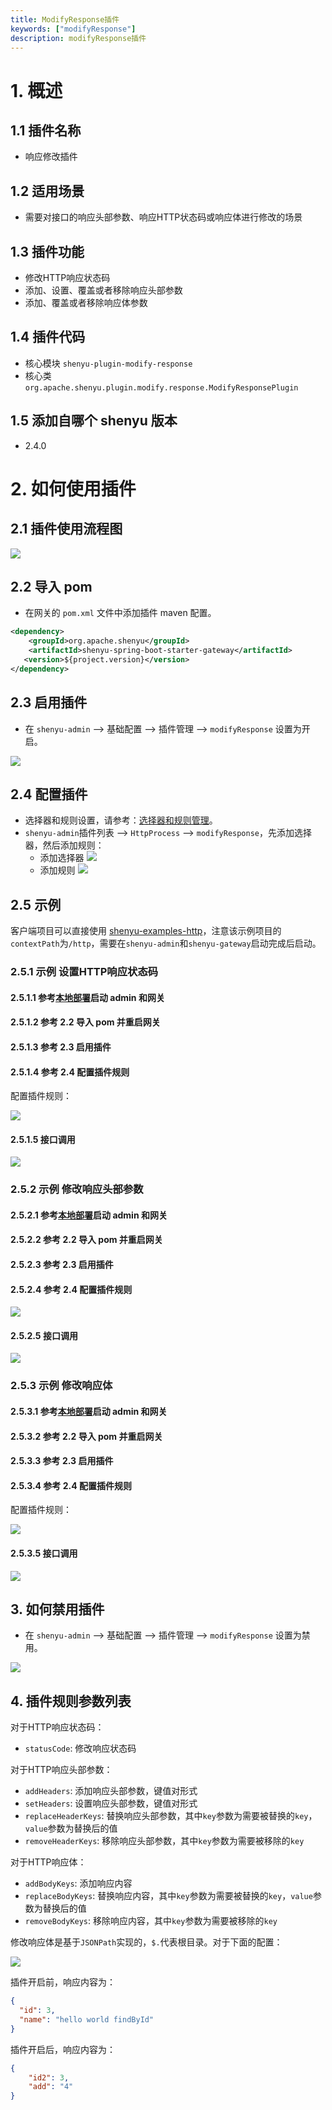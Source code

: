 ```yaml
---
title: ModifyResponse插件
keywords: ["modifyResponse"]
description: modifyResponse插件
---
```


# 1. 概述

## 1.1 插件名称

* 响应修改插件

## 1.2 适用场景

* 需要对接口的响应头部参数、响应HTTP状态码或响应体进行修改的场景

## 1.3 插件功能

* 修改HTTP响应状态码
* 添加、设置、覆盖或者移除响应头部参数
* 添加、覆盖或者移除响应体参数

## 1.4 插件代码

* 核心模块 ```shenyu-plugin-modify-response```
* 核心类 ```org.apache.shenyu.plugin.modify.response.ModifyResponsePlugin```

## 1.5 添加自哪个 shenyu 版本

* 2.4.0

# 2. 如何使用插件

## 2.1 插件使用流程图

![](/img/shenyu/plugin/modify-response/procedure-cn.png)

## 2.2 导入 pom

- 在网关的 `pom.xml` 文件中添加插件 maven 配置。

```xml
<dependency>
    <groupId>org.apache.shenyu</groupId>
    <artifactId>shenyu-spring-boot-starter-gateway</artifactId>
   <version>${project.version}</version>
</dependency>
```

## 2.3 启用插件

- 在 `shenyu-admin` --> 基础配置 --> 插件管理 --> `modifyResponse` 设置为开启。

![](/img/shenyu/plugin/modify-response/enable-cn.png)

## 2.4 配置插件

* 选择器和规则设置，请参考：[选择器和规则管理](../../user-guide/admin-usage/selector-and-rule)。
* `shenyu-admin`插件列表 --> `HttpProcess` --> `modifyResponse`，先添加选择器，然后添加规则：
  * 添加选择器
    ![](/img/shenyu/plugin/modify-response/plugin-selector-config-cn.png)
  * 添加规则
    ![](/img/shenyu/plugin/modify-response/plugin-rule-config-cn.png)

## 2.5 示例

客户端项目可以直接使用 [shenyu-examples-http](https://github.com/apache/shenyu/tree/master/shenyu-examples/shenyu-examples-http)，注意该示例项目的`contextPath`为`/http`，需要在`shenyu-admin`和`shenyu-gateway`启动完成后启动。

### 2.5.1 示例 设置HTTP响应状态码

#### 2.5.1.1 参考[本地部署](https://shenyu.apache.org/zh/docs/deployment/deployment-local)启动 admin 和网关

#### 2.5.1.2 参考 2.2 导入 pom 并重启网关

#### 2.5.1.3 参考 2.3 启用插件

#### 2.5.1.4 参考 2.4 配置插件规则

配置插件规则：

![](/img/shenyu/plugin/modify-response/status-code-rule-config-cn.png)

#### 2.5.1.5 接口调用

![](/img/shenyu/plugin/modify-response//status-code-invoke-interface.png)

### 2.5.2 示例  修改响应头部参数

#### 2.5.2.1 参考[本地部署](https://shenyu.apache.org/zh/docs/deployment/deployment-local)启动 admin 和网关

#### 2.5.2.2 参考 2.2 导入 pom 并重启网关

#### 2.5.2.3 参考 2.3 启用插件

#### 2.5.2.4 参考 2.4 配置插件规则

![](/img/shenyu/plugin/modify-response/header-rule-config-cn.png)

#### 2.5.2.5 接口调用

![](/img/shenyu/plugin/modify-response/header-invoke-interface.png)

### 2.5.3 示例  修改响应体

#### 2.5.3.1 参考[本地部署](https://shenyu.apache.org/zh/docs/deployment/deployment-local)启动 admin 和网关

#### 2.5.3.2 参考 2.2 导入 pom 并重启网关

#### 2.5.3.3 参考 2.3 启用插件

#### 2.5.3.4 参考 2.4 配置插件规则

配置插件规则：

![](/img/shenyu/plugin/modify-response/body-rule-config-cn.png)

#### 2.5.3.5 接口调用

![](/img/shenyu/plugin/modify-response/body-invoke-interface.png)

## 3. 如何禁用插件

- 在 `shenyu-admin` --> 基础配置 --> 插件管理 --> `modifyResponse` 设置为禁用。

![](/img/shenyu/plugin/modify-response/disable-cn.png)

## 4. 插件规则参数列表

对于HTTP响应状态码：

* `statusCode`: 修改响应状态码

对于HTTP响应头部参数：

* `addHeaders`: 添加响应头部参数，键值对形式
* `setHeaders`: 设置响应头部参数，键值对形式
* `replaceHeaderKeys`: 替换响应头部参数，其中`key`参数为需要被替换的`key`，`value`参数为替换后的值
* `removeHeaderKeys`: 移除响应头部参数，其中`key`参数为需要被移除的`key`

对于HTTP响应体：

* `addBodyKeys`: 添加响应内容
* `replaceBodyKeys`: 替换响应内容，其中`key`参数为需要被替换的`key`，`value`参数为替换后的值
* `removeBodyKeys`: 移除响应内容，其中`key`参数为需要被移除的`key`

修改响应体是基于`JSONPath`实现的，`$.`代表根目录。对于下面的配置：

![](/img/shenyu/plugin/modify-response/body-rule-config-cn.png)

插件开启前，响应内容为：

```json
{
  "id": 3,
  "name": "hello world findById"
}
```

插件开启后，响应内容为：

```json
{
    "id2": 3, 
    "add": "4"
}
```
